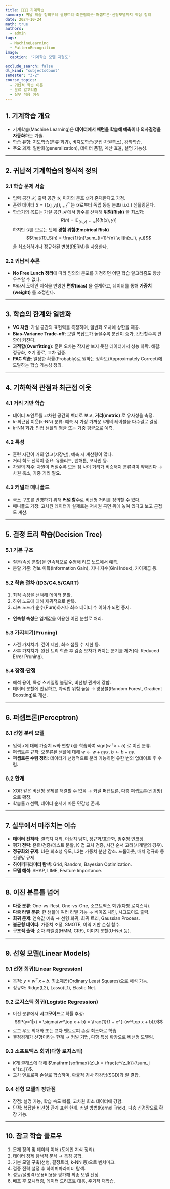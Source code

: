 ```yaml
---
title: 👩🏼‍🏫 기계학습
summary: 귀납 학습 정의부터 결정트리·최근접이웃·퍼셉트론·선형모델까지 핵심 정리
date: 2024-10-24
math: true
authors:
  - admin
tags:
  - MachineLearning
  - PatternRecognition
image:
  caption: '기계학습 모델 지형도'

exclude_search: false
dl_kind: "subjectsCount"
semester: "3-2"
course_topics:
  - 귀납적 학습 이론
  - 분류 알고리즘
  - 실무 적용 이슈
---
```


## 1. 기계학습 개요

- 기계학습(Machine Learning)은 **데이터에서 패턴을 학습해 예측이나 의사결정을 자동화**하는 기술.
- 학습 유형: 지도학습(분류·회귀), 비지도학습(군집·차원축소), 강화학습.
- 주요 과제: 일반화(generalization), 데이터 품질, 계산 효율, 설명 가능성.

---

## 2. 귀납적 기계학습의 형식적 정의

### 2.1 학습 문제 서술
- 입력 공간 $\mathcal{X}$, 출력 공간 $\mathcal{Y}$, 미지의 분포 $\mathcal{D}$가 존재한다고 가정.
- 훈련 데이터 $S = \{(x_i, y_i)\}_{i=1}^{n}$ 는 $\mathcal{D}$로부터 독립 동일 분포(i.i.d.) 샘플링된다.
- 학습기의 목표는 가설 공간 $\mathcal{H}$에서 함수를 선택해 **위험(Risk)** 을 최소화:
  $$R(h) = \mathbb{E}_{(x,y)\sim\mathcal{D}}[\ell(h(x), y)]$$
  하지만 $\mathcal{D}$를 모르는 탓에 **경험 위험(Empirical Risk)** 
  $$\hat{R}_S(h) = \frac{1}{n}\sum_{i=1}^{n} \ell(h(x_i), y_i)$$
  을 최소화하거나 정규화된 변형(RERM)을 사용한다.

### 2.2 귀납적 추론
- **No Free Lunch 정리**에 따라 임의의 분포를 가정하면 어떤 학습 알고리즘도 항상 우수할 수 없다.
- 따라서 도메인 지식을 반영한 **편향(bias)** 을 설계하고, 데이터를 통해 **가중치(weight)** 를 조정한다.

---

## 3. 학습의 한계와 일반화

- **VC 차원**: 가설 공간의 표현력을 측정하며, 일반화 오차에 상한을 제공.
- **Bias-Variance Trade-off**: 모델 복잡도가 높을수록 분산이 증가, 간단할수록 편향이 커진다.
- **과적합(Overfitting)**: 훈련 오차는 작지만 보지 못한 데이터에서 성능 하락. 해결: 정규화, 조기 종료, 교차 검증.
- **PAC 학습**: 일정한 확률(Probably)로 원하는 정확도(Approximately Correct)에 도달하는 학습 가능성 정의.

---

## 4. 기하학적 관점과 최근접 이웃

### 4.1 거리 기반 학습
- 데이터 포인트를 고차원 공간의 벡터로 보고, **거리(metric)** 로 유사성을 측정.
- $k$-최근접 이웃(k-NN) 분류: 예측 시 가장 가까운 k개의 레이블을 다수결로 결정.
- $k$-NN 회귀: 인접 샘플의 평균 또는 가중 평균으로 예측.

### 4.2 특성
- 훈련 시간이 거의 없고(저장만), 예측 시 계산량이 많다.
- 거리 척도 선택이 중요: 유클리드, 맨해튼, 코사인 등.
- 차원의 저주: 차원이 커질수록 모든 점 사이 거리가 비슷해져 분류력이 약해진다 → 차원 축소, 가중 거리 필요.

### 4.3 커널과 매니폴드
- 국소 구조를 반영하기 위해 **커널 함수**로 비선형 거리를 정의할 수 있다.
- 매니폴드 가정: 고차원 데이터가 실제로는 저차원 곡면 위에 놓여 있다고 보고 근접도 계산.

---

## 5. 결정 트리 학습(Decision Tree)

### 5.1 기본 구조
- 질문(속성 분할)을 연속적으로 수행해 리프 노드에서 예측.
- 분할 기준: 정보 이득(Information Gain), 지니 지수(Gini Index), 카이제곱 등.

### 5.2 학습 절차 (ID3/C4.5/CART)
1. 최적 속성을 선택해 데이터 분할.
2. 하위 노드에 대해 재귀적으로 반복.
3. 리프 노드가 순수(Pure)하거나 최소 데이터 수 이하가 되면 중지.
- **연속형 속성**은 임계값을 이용한 이진 분할로 처리.

### 5.3 가지치기(Pruning)
- 사전 가지치기: 깊이 제한, 최소 샘플 수 제한 등.
- 사후 가지치기: 완전 트리 학습 후 검증 오차가 커지는 분기를 제거(예: Reduced Error Pruning).

### 5.4 장점·단점
- 해석 용이, 특성 스케일링 불필요, 비선형 관계에 강함.
- 데이터 분할에 민감하고, 과적합 위험 높음 → 앙상블(Random Forest, Gradient Boosting)로 개선.

---

## 6. 퍼셉트론(Perceptron)

### 6.1 선형 분리 모델
- 입력 $x$에 대해 가중치 $w$와 편향 $b$를 학습하여 $\text{sign}(w^\top x + b)$ 로 이진 분류.
- 퍼셉트론 규칙: 오분류된 샘플에 대해 $w \leftarrow w + \eta yx$, $b \leftarrow b + \eta y$.
- **퍼셉트론 수렴 정리**: 데이터가 선형적으로 분리 가능하면 유한 번의 업데이트 후 수렴.

### 6.2 한계
- XOR 같은 비선형 문제를 해결할 수 없음 → 커널 퍼셉트론, 다층 퍼셉트론(신경망)으로 확장.
- 학습률 $\eta$ 선택, 데이터 순서에 따른 민감성 존재.

---

## 7. 실무에서 마주치는 이슈

- **데이터 전처리**: 결측치 처리, 이상치 탐지, 정규화/표준화, 범주형 인코딩.
- **평가 전략**: 훈련/검증/테스트 분할, K-겹 교차 검증, 시간 순서 고려(시계열의 경우).
- **정규화와 규제**: L1은 희소성 유도, L2는 가중치 분산 감소. 드롭아웃, 배치 정규화 등 신경망 규제.
- **하이퍼파라미터 탐색**: Grid, Random, Bayesian Optimization.
- **모델 해석**: SHAP, LIME, Feature Importance.

---

## 8. 이진 분류를 넘어

- **다중 분류**: One-vs-Rest, One-vs-One, 소프트맥스 회귀(다항 로지스틱).
- **다중 라벨 분류**: 한 샘플에 여러 라벨 가능 → 베이즈 체인, 시그모이드 출력.
- **회귀 문제**: 연속값 예측 → 선형 회귀, 회귀 트리, Gaussian Process.
- **불균형 데이터**: 가중치 조정, SMOTE, 이익 기반 손실 함수.
- **구조적 출력**: 순차 라벨링(HMM, CRF), 이미지 분할(U-Net 등).

---

## 9. 선형 모델(Linear Models)

### 9.1 선형 회귀(Linear Regression)
- 목적: $y \approx w^\top x + b$. 최소제곱(Ordinary Least Squares)으로 해석 가능.
- 정규화: Ridge(L2), Lasso(L1), Elastic Net.

### 9.2 로지스틱 회귀(Logistic Regression)
- 이진 분류에서 **시그모이드**로 확률 추정:
  $$P(y=1|x) = \sigma(w^\top x + b) = \frac{1}{1 + e^{-(w^\top x + b)}}$$
- 로그 우도 최대화 또는 교차 엔트로피 손실 최소화로 학습.
- 결정경계가 선형이라는 한계 → 커널 기법, 다항 특성 확장으로 비선형 모델링.

### 9.3 소프트맥스 회귀(다항 로지스틱)
- $K$개 클래스에 대해 $\mathrm{softmax}(z)_k = \frac{e^{z_k}}{\sum_j e^{z_j}}$.
- 교차 엔트로피 손실로 학습하며, 확률적 경사 하강법(SGD)과 잘 결합.

### 9.4 선형 모델의 장단점
- 장점: 설명 가능, 학습 속도 빠름, 고차원 희소 데이터에 강함.
- 단점: 복잡한 비선형 관계 표현 한계. 커널 방법(Kernel Trick), 다층 신경망으로 확장 가능.

---

## 10. 참고 학습 플로우

1. 문제 정의 및 데이터 이해 (도메인 지식 정리).
2. 데이터 정제·탐색적 분석 → 특징 공학.
3. 기본 모델 구축(선형, 결정트리, k-NN 등)으로 벤치마크.
4. 검증 전략 설정 후 하이퍼파라미터 탐색.
5. 성능/설명력/운용비용을 평가해 최종 모델 선정.
6. 배포 후 모니터링, 데이터 드리프트 대응, 주기적 재학습.
